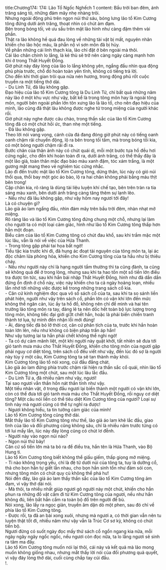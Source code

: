 title:Chương174: 174: Lão Tổ Ngốc Nghếch 1
content:
Bầu trời ban đêm, ánh trăng sáng tỏ, những đám mây nhẹ nhàng trôi.<br>Nhưng ngoài động phủ trên ngọn núi thứ sáu, bóng lưng lão tổ Kim Cương tông đứng dưới ánh trăng, thoạt nhìn có chút ảm đạm.<br>Bên trong bóng tối, vẻ ưu sầu trên mặt lão hình như càng đậm thêm vài phần.<br>Thật ra lão không hề quá đau lòng về những tài vật bị mất, nguyên nhân khiến cho lão hộc máu, là phẫn nộ vì sơn môn đã bị hủy.<br>Về phần những cái linh thạch kia, lão chỉ đặt ở bên ngoài mà thôi.<br>Cái lão chân chính lo lắng, là kẻ thù sẽ trở nên càng ngày càng mạnh hơn khi ở trong Thất Huyết Đồng.<br>Giờ phút này đáy lòng của lão lo lắng không yên, ngẩng đầu nhìn qua động phủ phía trước, chỗ đó hoàn toàn yên tĩnh, không có tiếng trả lời.<br>Cho đến khi thời gian trôi qua nửa nén hương, trong động phủ rốt cuộc truyền ra một tiếng thở dài.<br>- Du Linh Tử, đã lâu không gặp.<br>Đạo hiệu của lão tổ Kim Cương tông là Du Linh Tử, chỉ bất quá những năm này lão ở một khu vực như vậy, bất kể là trong tông môn hay là ngoài tông môn, người bên ngoài phần lớn tôn xưng lão là lão tổ, cho nên đạo hiệu của mình, lão cũng đã thật lâu không được nghe từ trong miệng của người khác rồi.<br>Giờ phút này nghe được câu chào, trong thần sắc của lão tổ Kim Cương tông đã có một chút hồi ức, than nhẹ một tiếng.<br>- Đã lâu không gặp.<br>Theo lời nói vang vọng, cánh cửa đá đang đóng giờ phút này có tiếng oanh oanh chậm rãi chuyển động, lộ ra bên trong tối tăm, mà trong bóng tối kia, có một bóng người chậm rãi đi ra.<br>Bước chân của thân ảnh này có chút quái dị, mỗi một bước tựa hồ đều hơi cứng ngắc, cho đến khi hoàn toàn đi ra, dưới ánh trăng, có thể thấy đây là một lão giả, toàn thân mặc đạo bào màu xanh đậm, tóc xám trắng, là một gương mặt mang theo vẻ nghiêm túc cứng nhắc.<br>Lão đi đến trước mặt lão tổ Kim Cương tông, dừng thân, lúc này có gió núi thổi qua, thổi bay một góc áo bào, lộ ra hai chân không phải bằng máu thịt bên trong!<br>Cặp chân kia, rõ ràng là dùng tài liệu luyện khí chế tạo, bên trên tràn ra tia sáng màu xanh, bên dưới ánh trăng càng tăng thêm sự lạnh lẽo.<br>- Nếu như đã lâu không gặp, như vậy hôm nay ngươi tới đây!<br>Là có chuyện gì?<br>Lão giả áo lam ngẩng đầu, nhìn đám mây trên bầu trời đêm, nhàn nhạt mở miệng.<br>Rõ ràng lão và lão tổ Kim Cương tông đứng chung một chỗ, nhưng lại làm cho người ta có một loại cảm giác, hình như lão tổ Kim Cương tông thấp hơn hẳn một đoạn.<br>Biểu cảm của lão tổ Kim Cương tông có chút đau khổ, sau khi trầm mặc một lúc lâu, vẫn là nói về việc của Hứa Thanh.<br>- Trong tông gặp phải tai họa bất ngờ!<br>Tiểu tặc kia trước khi đi, đã hung ác đoạt tài nguyên của tông môn ta, lại ác độc châm lửa phóng hỏa, khiến cho Kim Cương tông của ta hầu như bị thiêu cháy.<br>- Nếu như người này chỉ là hạng người tầm thường thì ta cũng đành, ta cũng sẽ không quá để ở trong lòng, nhưng sau khi ta hao tốn một số tiền lớn điều tra được tin tức, sau khi hắn bái nhập Thất Huyết Đồng, hình như đã dần dần đứng ổn định ở chỗ này, việc này khiến cho ta cả ngày hoảng loạn, nhiều lần nhớ tới những việc được kể trong những trang sách cổ kia.<br>- Căn cứ kinh nghiệm đọc qua vô số sách cổ của ta, sau khi ta so sánh liền phát hiện, người như vậy trên sách cổ, phần lớn có vận khí lớn đến mức không thể ngăn cản, lúc ấy ta hồ đồ, không nên chỉ để mình và hai tên trưởng lão tông môn ra tay, đáng lẽ ta nên dốc hết toàn bộ lực lượng trong tông môn, không tiếc đại giới gi3t chết hắn, hoặc là phải biến chiến tranh thành tơ lụa, tự mình đến nhận lỗi mới đúng!<br>- Ài, đáng tiếc đã bỏ lỡ thời cơ, căn cứ phân tích của ta, trước khi hắn hoàn toàn lớn lên, nếu như không có biện pháp trấn áp hắn!<br>Như vậy tương lai ta hẳn phải chết không thể nghi ngờ!<br>- Ta có dự cảm mãnh liệt, một khi người này quật khởi, tất nhiên sẽ đưa tới gió tanh mưa máu cho Thất Huyết Đồng, khiến cho tông môn của ngươi gặp phải nguy cơ diệt tông, trên sách cổ đều viết như vậy, đến lúc đó sợ là người này tùy ý một câu, Kim Cương tông ta sẽ tan thành mây khói.<br>Kim Cương tông lão tổ nói xong, cúi đầu đắng chát.<br>Lão giả áo lam đứng phía trước chậm rãi hiện ra thần sắc cổ quái, nhìn lão tổ Kim Cương tông một chút, sau một lúc lâu lắc đầu.<br>- Du Linh Tử a, đã nhiều năm như vậy, ngươi!<br>Tại sao ngươi vẫn thần hồn nát thần tính như vậy.<br>Một tiểu nhân vật, ở trong đầu ngươi lại biến thành một người có vận khí lớn, còn có thể đưa tới gió tanh mưa máu cho Thất Huyết Đồng, rồi nguy cơ diệt tông? Một câu nói liền có thể tiêu diệt Kim Cương tông của ngươi? Loại sự tình này mà ngươi cũng có thể tự nghĩ ra được!<br>- Ngươi không hiểu, ta tin tưởng cảm giác của mình!<br>Lão tổ Kim Cương tông cũng thở dài.<br>Mắt thấy lão tổ Kim Cương tông như thế, lão giả áo lam khẽ lắc đầu, giao tình của lão và đối phương cũng không sâu, chỉ là nhiều năm trước từng có tới lui mấy lần, lúc này đáy lòng cũng có chút lơ đễnh.<br>- Người này vào ngọn núi nào?<br>- Ngọn núi thứ bảy!<br>Căn cứ số tiền lớn mà ta bỏ ra để điều tra, hắn tên là Hứa Thanh, vào Bộ Hung ti.<br>Lão tổ Kim Cương tông biết không thể giấu giếm, thấp giọng mở miệng.<br>- Ti nào không trọng yếu, chỉ là đệ tử dưới núi của tông ta, tuy là dưỡng cổ, thả cho bọn hắn tự giết lẫn nhau, cho bọn hắn sinh tồn như đám sói con, nhưng tông môn có chút quy củ không thể phá hư!<br>Nói đến đây, lão giả áo lam thấy thần sắc của lão tổ Kim Cương tông ảm đạm, vì vậy thở dài nói.<br>- Mà thôi, ta nhiều nhất giúp ngươi gõ người này một chút, khiến cho hắn phun ra những đồ vật cầm đi từ Kim Cương tông của ngươi, nếu như hắn không đủ, liền bắt hắn cầm ra toàn bộ đồ trên người để bù.<br>Nói xong, lão lấy ra ngọc giản, truyền âm dặn dò một phen, sau đó chỉ về phía lão tổ Kim Cương tông.<br>- Được rồi, ta đã an bài xong xuôi, nhưng mà ngươi a, có thời gian vẫn nên tu luyện thật tốt đi, nhiều năm như vậy vẫn là Trúc Cơ sơ kỳ, không có chút tiến bộ.<br>Ngươi đừng có suốt ngày đọc mấy thứ sách cổ ngổn ngang kia nữa, mỗi ngày ngây ngây ngốc ngốc, nếu ngươi còn đọc nữa, ta lo lắng ngươi sẽ sinh ra tâm ma đấy.<br>Lão tổ Kim Cương tông muốn nói lại thôi, cái này và kết quả mà lão mong muốn không giống nhau, nhưng mắt thấy lời nói của đối phương quả quyết, vì vậy đáy lòng thở dài, cuối cùng chắp tay cúi đầu.<br>!.<br>